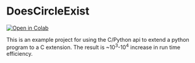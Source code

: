 DoesCircleExist
===============

[![Open in Colab](https://colab.research.google.com/assets/colab-badge.svg)](https://colab.research.google.com/github/1mikegrn/DoesCircleExist/blob/master/jupyter/DoesCircleExist.ipynb)

This is an example project for using the C/Python api to extend a python program
to a C extension. The result is ~10<sup>3</sup>-10<sup>4</sup> increase in run
time efficiency.
